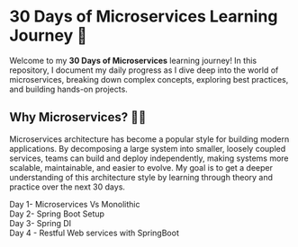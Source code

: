 

# 30 Days of Microservices Learning Journey 🚀

Welcome to my **30 Days of Microservices** learning journey! In this repository, I document my daily progress as I dive deep into the world of microservices, breaking down complex concepts, exploring best practices, and building hands-on projects.

## Why Microservices? 🧑‍💻

Microservices architecture has become a popular style for building modern applications. By decomposing a large system into smaller, loosely coupled services, teams can build and deploy independently, making systems more scalable, maintainable, and easier to evolve. My goal is to get a deeper understanding of this architecture style by learning through theory and practice over the next 30 days.

Day 1- Microservices Vs Monolithic </br>
Day 2- Spring Boot Setup </br>
Day 3- Spring DI </br>
Day 4 - Restful Web services with SpringBoot</br>


